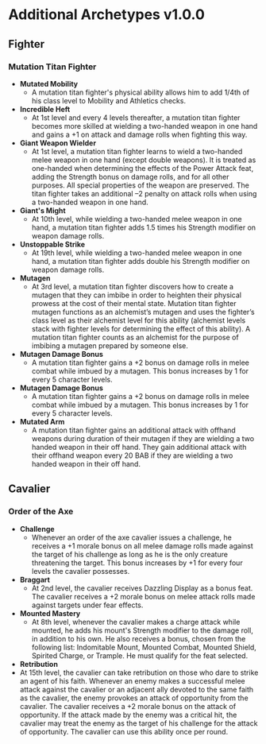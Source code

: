 # **Additional Archetypes v1.0.0**

## Fighter
### **Mutation Titan Fighter**
- **Mutated Mobility**
  - A mutation titan fighter's physical ability allows him to add 1/4th of his class level to Mobility and Athletics checks.
- **Incredible Heft**
  - At 1st level and every 4 levels thereafter, a mutation titan fighter becomes more skilled at wielding a two-handed weapon in one hand and gains a +1 on attack and damage rolls when fighting this way.
- **Giant Weapon Wielder**
  - At 1st level, a mutation titan fighter learns to wield a two-handed melee weapon in one hand (except double weapons). It is treated as one-handed when determining the effects of the Power Attack feat, adding the Strength bonus on damage rolls, and for all other purposes. All special properties of the weapon are preserved. The titan fighter takes an additional –2 penalty on attack rolls when using a two-handed weapon in one hand.
- **Giant's Might**
  - At 10th level, while wielding a two-handed melee weapon in one hand, a mutation titan fighter adds 1.5 times his Strength modifier on weapon damage rolls.
- **Unstoppable Strike**
  - At 19th level, while wielding a two-handed melee weapon in one hand, a mutation titan fighter adds double his Strength modifier on weapon damage rolls.
- **Mutagen**
  - At 3rd level, a mutation titan fighter discovers how to create a mutagen that they can imbibe in order to heighten their physical prowess at the cost of their mental state. Mutation titan fighter mutagen functions as an alchemist’s mutagen and uses the fighter’s class level as their alchemist level for this ability (alchemist levels stack with fighter levels for determining the effect of this ability). A mutation titan fighter counts as an alchemist for the purpose of imbibing a mutagen prepared by someone else.
- **Mutagen Damage Bonus**
  - A mutation titan fighter gains a +2 bonus on damage rolls in melee combat while imbued by a mutagen. This bonus increases by 1 for every 5 character levels.
- **Mutagen Damage Bonus**
  - A mutation titan fighter gains a +2 bonus on damage rolls in melee combat while imbued by a mutagen. This bonus increases by 1 for every 5 character levels.
- **Mutated Arm**
  - A mutation titan fighter gains an additional attack with offhand weapons during duration of their mutagen if they are wielding a two handed weapon in their off hand. They gain additional attack with their offhand weapon every 20 BAB if they are wielding a two handed weapon in their off hand.

## Cavalier
### **Order of the Axe**
- **Challenge**
  - Whenever an order of the axe cavalier issues a challenge, he receives a +1 morale bonus on all melee damage rolls made against the target of his challenge as long as he is the only creature threatening the target. This bonus increases by +1 for every four levels the cavalier possesses.
- **Braggart**
  - At 2nd level, the cavalier receives Dazzling Display as a bonus feat. The cavalier receives a +2 morale bonus on melee attack rolls made against targets under fear effects.
- **Mounted Mastery**
  - At 8th level, whenever the cavalier makes a charge attack while mounted, he adds his mount's Strength modifier to the damage roll, in addition to his own. He also receives a bonus, chosen from the following list: Indomitable Mount, Mounted Combat, Mounted Shield, Spirited Charge, or Trample. He must qualify for the feat selected.
 - **Retribution**
  - At 15th level, the cavalier can take retribution on those who dare to strike an agent of his faith. Whenever an enemy makes a successful melee attack against the cavalier or an adjacent ally devoted to the same faith as the cavalier, the enemy provokes an attack of opportunity from the cavalier. The cavalier receives a +2 morale bonus on the attack of opportunity. If the attack made by the enemy was a critical hit, the cavalier may treat the enemy as the target of his challenge for the attack of opportunity. The cavalier can use this ability once per round.
